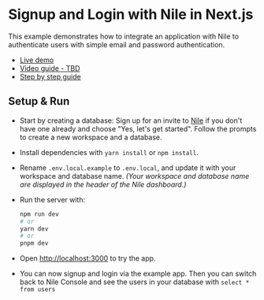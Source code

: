 # Signup and Login with Nile in Next.js

This example demonstrates how to integrate an application with Nile to authenticate users with simple email and password authentication.

- [Live demo](https://email-authn.vercel.app)
- [Video guide - TBD](TBD)
- [Step by step guide](https://niledatabase-www.vercel.app/docs/user-authentication/quick-start/nextjs)

## Setup & Run

- Start by creating a database: Sign up for an invite to [Nile](https://thenile.dev) if you don't have one already and choose "Yes, let's get started". Follow the prompts to create a new workspace and a database.

- Install dependencies with `yarn install` or `npm install`. 

- Rename `.env.local.example` to `.env.local`, and update it with your workspace and database name. _(Your workspace and database name are displayed in the header of the Nile dashboard.)_

- Run the server with:

    ```bash
    npm run dev
    # or
    yarn dev
    # or
    pnpm dev
    ```

- Open [http://localhost:3000](http://localhost:3000) to try the app.

- You can now signup and login via the example app. Then you can switch back to Nile Console and see the users in your database with `select * from users`